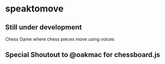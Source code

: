 # speaktomove

## Still under development

Chess Game where chess pieces move using voices

## Special Shoutout to @oakmac for chessboard.js


